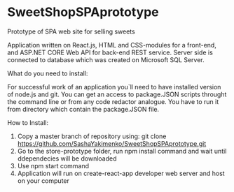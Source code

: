 # SweetShopSPAprototype
Prototype of SPA web site for selling sweets

Application written on React.js, HTML and CSS-modules for a front-end, and ASP.NET CORE Web API for back-end REST service.
Server side is connected to database which was created on Microsoft SQL Server.

What do you need to install:

For successful work of an application you`ll need to have installed version of node.js and git.
You can get an access to package.JSON scripts throught the command line or from any code redactor analogue.
You have to run it from directory which contain the package.JSON file. 

How to Install:

1. Copy a master branch of repository using: git clone https://github.com/SashaYakimenko/SweetShopSPAprototype.git
2. Go to the store-prototype folder, run npm install command and wait until ddependecies will be downloaded 
3. Use npm start command
4. Application will run on create-react-app developer web server and host on your computer
